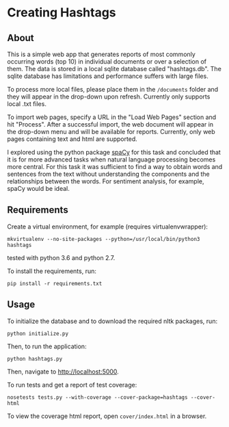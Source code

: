 # Creating Hashtags

## About

This is a simple web app that generates reports of most commonly occurring words (top 10) in individual documents or over a selection of them. The data is stored in a local sqlite database called "hashtags.db". The sqlite database has limitations and performance suffers with large files.

To process more local files, please place them in the `/documents` folder and they will appear in the drop-down upon refresh. Currently only supports local .txt files.

To import web pages, specify a URL in the "Load Web Pages" section and hit "Process". After a successful import, the web document will appear in the drop-down menu and will be available for reports. Currently, only web pages containing text and html are supported.

I explored using the python package [spaCy](https://spacy.io/) for this task
and concluded that it is for more advanced tasks when natural language processing
becomes more central. For this task it was sufficient to find a way to obtain words
and sentences from the text without understanding the components and the relationships between the words. For sentiment analysis, for example, spaCy would be ideal.

## Requirements

Create a virtual environment, for example (requires virtualenvwrapper):

```
mkvirtualenv --no-site-packages --python=/usr/local/bin/python3 hashtags
```

tested with python 3.6 and python 2.7.

To install the requirements, run:

```
pip install -r requirements.txt
```

## Usage

To initialize the database and to download the required nltk packages, run:

```
python initialize.py
```

Then, to run the application:

```
python hashtags.py
```

Then, navigate to <http://localhost:5000>.

To run tests and get a report of test coverage:

```
nosetests tests.py --with-coverage --cover-package=hashtags --cover-html
```

To view the coverage html report, open `cover/index.html` in a browser.
